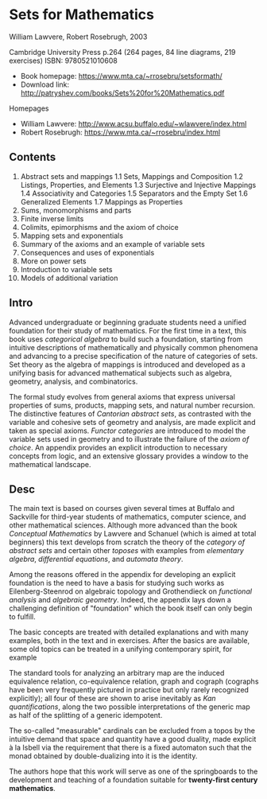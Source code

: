 # Sets for Mathematics

William Lawvere, Robert Rosebrugh, 2003

Cambridge University Press
p.264 (264 pages, 84 line diagrams, 219 exercises)
ISBN: 9780521010608

- Book homepage: https://www.mta.ca/~rrosebru/setsformath/
- Download link: http://patryshev.com/books/Sets%20for%20Mathematics.pdf

Homepages
- William Lawvere: http://www.acsu.buffalo.edu/~wlawvere/index.html
- Robert Rosebrugh: https://www.mta.ca/~rrosebru/index.html

## Contents

1. Abstract sets and mappings
  1.1 Sets, Mappings and Composition
  1.2 Listings, Properties, and Elements
  1.3 Surjective and Injective Mappings
  1.4 Associativity and Categories
  1.5 Separators and the Empty Set
  1.6 Generalized Elements
  1.7 Mappings as Properties
2. Sums, monomorphisms and parts
3. Finite inverse limits
4. Colimits, epimorphisms and the axiom of choice
5. Mapping sets and exponentials
6. Summary of the axioms and an example of variable sets
7. Consequences and uses of exponentials
8. More on power sets
9. Introduction to variable sets
10. Models of additional variation


## Intro

Advanced undergraduate or beginning graduate students need a unified foundation
for their study of mathematics. For the first time in a text, this book uses *categorical algebra* to build such a foundation, starting from intuitive descriptions of mathematically and physically common phenomena and advancing to a precise specification of the nature of categories of sets. Set theory as the algebra of mappings is introduced and developed as a unifying basis for advanced mathematical subjects such as algebra, geometry, analysis, and combinatorics.

The formal study evolves from general axioms that express universal properties of sums, products, mapping sets, and natural number recursion. The distinctive features of *Cantorian abstract sets*, as contrasted with the variable and cohesive sets of geometry and analysis, are made explicit and taken as special axioms. *Functor categories* are introduced to model the variable sets used in geometry and to illustrate the failure of the *axiom of choice*. An appendix provides an explicit introduction to necessary concepts from logic, and an extensive glossary provides a window to the mathematical landscape.


## Desc
The main text is based on courses given several times at Buffalo and Sackville for third-year students of mathematics, computer science, and other mathematical sciences. Although more advanced than the book *Conceptual Mathematics* by Lawvere and Schanuel (which is aimed at total beginners) this text develops from scratch the theory of the *category of abstract sets* and certain other *toposes* with examples from *elementary algebra*, *differential equations*, and *automata theory*.

Among the reasons offered in the appendix for developing an explicit foundation is the need to have a basis for studying such works as Eilenberg-Steenrod on algebraic topology and Grothendieck on *functional analysis* and *algebraic geometry*. Indeed, the appendix lays down a challenging definition of "foundation" which the book itself can only begin to fulfill.

The basic concepts are treated with detailed explanations and with many examples, both in the text and in exercises. After the basics are available, some old topics can be treated in a unifying contemporary spirit, for example

The standard tools for analyzing an arbitrary map are the induced equivalence relation, co-equivalence relation, graph and cograph (cographs have been very frequently pictured in practice but only rarely recognized explicitly); all four of these are shown to arise inevitably as *Kan quantifications*, along the two possible interpretations of the generic map as half of the splitting of a generic idempotent.

The so-called "measurable" cardinals can be excluded from a topos by the intuitive demand that space and quantity have a good duality, made explicit à la Isbell via the requirement that there is a fixed automaton such that the monad obtained by double-dualizing into it is the identity.

The authors hope that this work will serve as one of the springboards to the development and teaching of a foundation suitable for **twenty-first century mathematics**.
